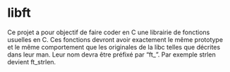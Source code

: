 # libft
Ce projet a pour objectif de faire coder en C une librairie de fonctions usuelles en C.
Ces fonctions devront avoir exactement le même prototype et le même comportement que les originales de la libc telles que décrites dans leur man. Leur nom devra être préfixé par “ft_”. Par exemple strlen devient ft_strlen.
